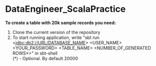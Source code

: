 # DataEngineer_ScalaPractice
<b>To create a table with 20k sample records you need:</b>
1) Clone the current version of the repository
2) To start running application, write "sbt run <<jdbc:db2://URL/DATABASE_NAME>> <USER_NAME> <YOUR_PASSWORD> <TABLE_NAME> <NUMBER_OF_GENERATED ROWS*>" in sbt-shell
   <br>
(*) - Optional. By default 20000
 
 

